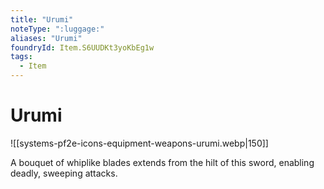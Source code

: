 ```yaml
---
title: "Urumi"
noteType: ":luggage:"
aliases: "Urumi"
foundryId: Item.S6UUDKt3yoKbEg1w
tags:
  - Item
---
```


# Urumi
![[systems-pf2e-icons-equipment-weapons-urumi.webp|150]]

A bouquet of whiplike blades extends from the hilt of this sword, enabling deadly, sweeping attacks.
